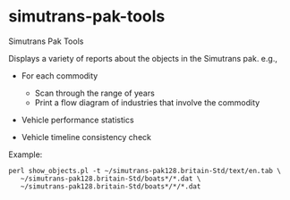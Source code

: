 # simutrans-pak-tools
Simutrans Pak Tools

Displays a variety of reports about the objects in the Simutrans pak. e.g.,

* For each commodity
  - Scan through the range of years
  - Print a flow diagram of industries that involve the commodity

* Vehicle performance statistics
 
* Vehicle timeline consistency check

Example:

    perl show_objects.pl -t ~/simutrans-pak128.britain-Std/text/en.tab \
       ~/simutrans-pak128.britain-Std/boats*/*.dat \
       ~/simutrans-pak128.britain-Std/boats*/*/*.dat

